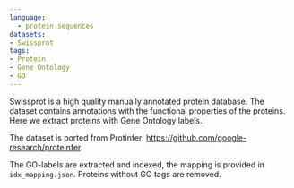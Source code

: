 ```yaml
---
language: 
  - protein sequences
datasets:
- Swissprot
tags: 
- Protein
- Gene Ontology
- GO
---
```


Swissprot is a high quality manually annotated protein database. The dataset contains annotations with the functional properties of the proteins. Here we extract proteins with Gene Ontology labels.

The dataset is ported from Protinfer: https://github.com/google-research/proteinfer.

The GO-labels are extracted and indexed, the mapping is provided in `idx_mapping.json`. Proteins without GO tags are removed.
